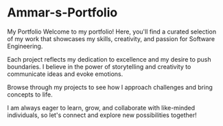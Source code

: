 # Ammar-s-Portfolio
My Portfolio
Welcome to my portfolio! Here, you'll find a curated selection of my work that showcases my skills, creativity, and passion for Software Engineering. 

Each project reflects my dedication to excellence and my desire to push boundaries. I believe in the power of storytelling and creativity to communicate ideas and evoke emotions. 

Browse through my projects to see how I approach challenges and bring concepts to life. 

I am always eager to learn, grow, and collaborate with like-minded individuals, so let's connect and explore new possibilities together!
